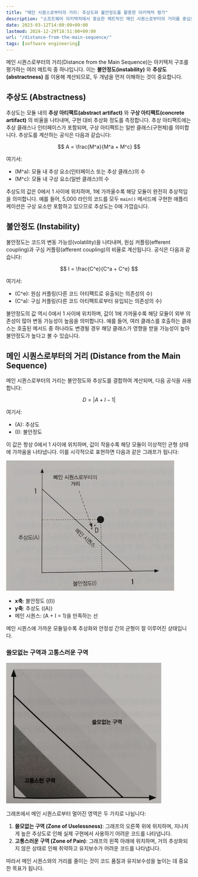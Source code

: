 ```yaml
---
title: "메인 시퀀스로부터의 거리: 추상도와 불안정도를 활용한 아키텍처 평가"
description: "소프트웨어 아키텍처에서 중요한 메트릭인 메인 시퀀스로부터의 거리를 중심으로, 이를 계산하는 데 사용되는 **추상도(abstractness)** 와 **불안정도(instability)** 의 개념과 계산 방법을 설명합니다. 또한, 메트릭의 시각적 표현을 통해 코드 품질을 평가하고 개선하는 방법을 다룹니다."
date: 2023-03-12T14:09:09+09:00
lastmod: 2024-12-29T18:51:00+09:00
url: "/distance-from-the-main-sequence/"
tags: [software engineering]
---
```


메인 시퀀스로부터의 거리(Distance from the Main Sequence)는 아키텍처 구조를 평가하는 여러 메트릭 중 하나입니다. 이는 **불안정도(instability)** 와 **추상도(abstractness)** 를 이용해 계산되므로, 두 개념을 먼저 이해하는 것이 중요합니다.

## **추상도 (Abstractness)**

추상도는 모듈 내의 **추상 아티팩트(abstract artifact)** 와 **구상 아티팩트(concrete artifact)** 의 비율을 나타내며, 구현 대비 추상화 정도를 측정합니다. 추상 아티팩트에는 추상 클래스나 인터페이스가 포함되며, 구상 아티팩트는 일반 클래스(구현체)를 의미합니다. 추상도를 계산하는 공식은 다음과 같습니다:

$$
A = \frac{M^a}{M^a + M^c}
$$

여기서:
- \(M^a\): 모듈 내 추상 요소(인터페이스 또는 추상 클래스)의 수
- \(M^c\): 모듈 내 구상 요소(일반 클래스)의 수

추상도의 값은 0에서 1 사이에 위치하며, 1에 가까울수록 해당 모듈이 완전히 추상적임을 의미합니다. 예를 들어, 5,000 라인의 코드를 모두 `main()` 메서드에 구현한 애플리케이션은 구상 요소만 포함하고 있으므로 추상도는 0에 가깝습니다.

## **불안정도 (Instability)**

불안정도는 코드의 변동 가능성(volatility)을 나타내며, 원심 커플링(efferent coupling)과 구심 커플링(afferent coupling)의 비율로 계산됩니다. 공식은 다음과 같습니다:

$$
I = \frac{C^e}{C^a + C^e}
$$

여기서:
- \(C^e\): 원심 커플링(다른 코드 아티팩트로 유출되는 의존성의 수)
- \(C^a\): 구심 커플링(다른 코드 아티팩트로부터 유입되는 의존성의 수)

불안정도의 값 역시 0에서 1 사이에 위치하며, 값이 1에 가까울수록 해당 모듈이 외부 의존성이 많아 변동 가능성이 높음을 의미합니다. 예를 들어, 여러 클래스를 호출하는 클래스는 호출된 메서드 중 하나라도 변경될 경우 해당 클래스가 영향을 받을 가능성이 높아 불안정도가 높다고 볼 수 있습니다.

## **메인 시퀀스로부터의 거리 (Distance from the Main Sequence)**

메인 시퀀스로부터의 거리는 불안정도와 추상도를 결합하여 계산되며, 다음 공식을 사용합니다:

$$
D = |A + I - 1|
$$

여기서:
- \(A\): 추상도
- \(I\): 불안정도

이 값은 항상 0에서 1 사이에 위치하며, 값이 작을수록 해당 모듈이 이상적인 균형 상태에 가까움을 나타냅니다. 이를 시각적으로 표현하면 다음과 같은 그래프가 됩니다:

![](/images/distance_from_the_main_sequence_graph.png)

- **x축**: 불안정도 (\(I\))
- **y축**: 추상도 (\(A\))
- 메인 시퀀스: \(A + I = 1\)을 만족하는 선

메인 시퀀스에 가까운 모듈일수록 추상화와 안정성 간의 균형이 잘 이루어진 상태입니다.

### **쓸모없는 구역과 고통스러운 구역**

![](/images/distance_from_the_main_sequence_graph2.png)

그래프에서 메인 시퀀스로부터 멀어진 영역은 두 가지로 나뉩니다:
1. **쓸모없는 구역 (Zone of Uselessness)**: 그래프의 오른쪽 위에 위치하며, 지나치게 높은 추상도로 인해 실제 구현에서 사용하기 어려운 코드를 나타냅니다.
2. **고통스러운 구역 (Zone of Pain)**: 그래프의 왼쪽 아래에 위치하며, 거의 추상화되지 않은 상태로 인해 취약하고 유지보수가 어려운 코드를 나타냅니다.

따라서 메인 시퀀스와의 거리를 줄이는 것이 코드 품질과 유지보수성을 높이는 데 중요한 목표가 됩니다.